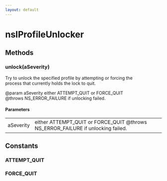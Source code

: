 ```yaml
---
layout: default
---
```


# nsIProfileUnlocker #

## Methods ##

### unlock(aSeverity) ###
  
Try to unlock the specified profile by attempting or forcing the  
process that currently holds the lock to quit.  
  
@param aSeverity either ATTEMPT_QUIT or FORCE_QUIT  
@throws NS_ERROR_FAILURE if unlocking failed.  
  

#### Parameters ####

<table>

<tr>
<td>aSeverity</td>
<td>either ATTEMPT_QUIT or FORCE_QUIT  
@throws NS_ERROR_FAILURE if unlocking failed.  
</td>
</tr>

</table>

## Constants ##

### ATTEMPT_QUIT ###

### FORCE_QUIT ###
